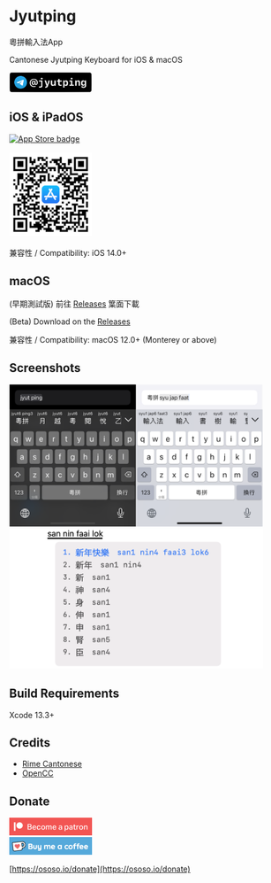 Jyutping
======

粵拼輸入法App

Cantonese Jyutping Keyboard for iOS & macOS

<a href="https://t.me/jyutping">
        <img src="images/telegram.png" alt="Telegram" width="150"/>
</a>

## iOS & iPadOS

<a href="https://apps.apple.com/hk/app/id1509367629">
        <img src="images/app-store-badge.svg" alt="App Store badge" width="150"/>
</a>
<br>
<br>

<a href="https://apps.apple.com/hk/app/id1509367629">
        <img src="images/app-store-link-qrcode.png" alt="App Store QR Code" width="150"/>
</a>
<br>
<br>
兼容性 / Compatibility: iOS 14.0+

## macOS
(早期測試版) 前往 [Releases](https://github.com/yuetyam/jyutping/releases) 䈎面下載

(Beta) Download on the [Releases](https://github.com/yuetyam/jyutping/releases)

兼容性 / Compatibility: macOS 12.0+ (Monterey or above)

## Screenshots
<img src="images/screenshot.png" alt="screenshots" width="460"/>
<br>
<img src="images/screenshot-mac.png" alt="screenshots" width="460"/>


## Build Requirements
Xcode 13.3+

## Credits
- [Rime Cantonese](https://github.com/rime/rime-cantonese)
- [OpenCC](https://github.com/BYVoid/OpenCC)

## Donate
<a href="https://patreon.com/ososoio">
        <img src="images/become-a-patron.png" alt="patreon" width="150"/>
</a>
<br>
<a href="https://ko-fi.com/ososoio">
        <img src="images/buy-me-a-coffee.png" alt="ko-fi, buy me a coffee" width="150"/>
</a>
<br>

[https://ososo.io/donate](https://ososo.io/donate)
